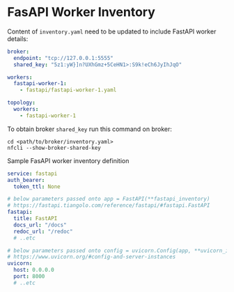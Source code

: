 # FasAPI Worker Inventory

Content of `inventory.yaml` need to be updated to include FastAPI worker details:

``` yaml title="inventory.yaml"
broker: 
  endpoint: "tcp://127.0.0.1:5555" 
  shared_key: "5z1:yW}]n?UXhGmz+5CeHN1>:S9k!eCh6JyIhJqO"

workers:
  fastapi-worker-1: 
    - fastapi/fastapi-worker-1.yaml

topology: 
  workers: 
    - fastapi-worker-1
```

To obtain broker `shared_key` run this command on broker:

```
cd <path/to/broker/inventory.yaml>
nfcli --show-broker-shared-key
```

Sample FasAPI worker inventory definition

``` yaml title="fastapi/fastapi-worker-1.yaml"
service: fastapi
auth_bearer:
  token_ttl: None

# below parameters passed onto app = FastAPI(**fastapi_inventory) 
# https://fastapi.tiangolo.com/reference/fastapi/#fastapi.FastAPI
fastapi:
  title: FastAPI
  docs_url: "/docs"
  redoc_url: "/redoc"
  # ..etc

# below parameters passed onto config = uvicorn.Config(app, **uvicorn_inventory)
# https://www.uvicorn.org/#config-and-server-instances
uvicorn:
  host: 0.0.0.0
  port: 8000
  # ..etc
```

